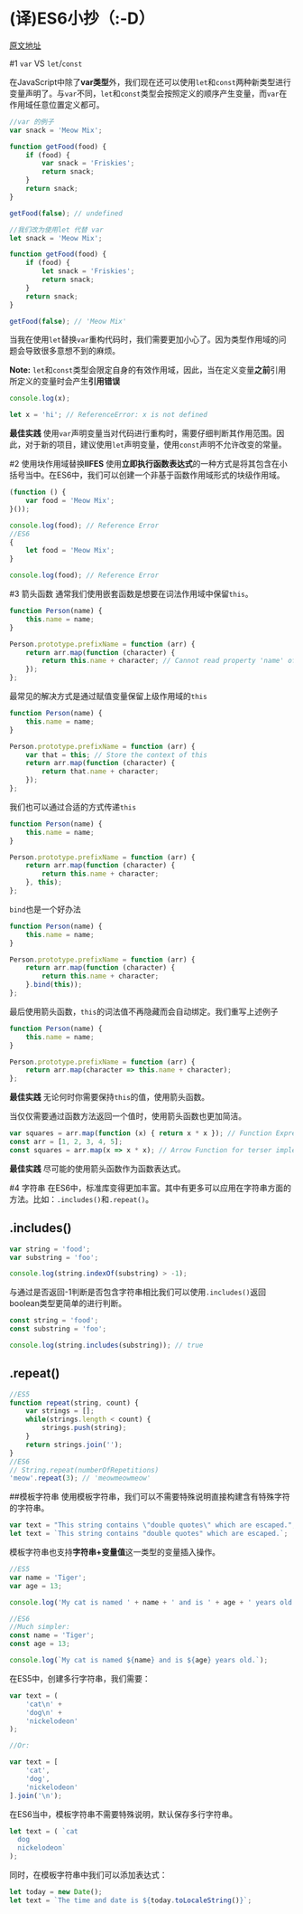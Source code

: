 # (译)ES6小抄（:-D）

[原文地址](https://github.com/DrkSephy/es6-cheatsheet)

#1 `var` VS `let`/`const`

在JavaScript中除了**var类型**外，我们现在还可以使用`let`和`const`两种新类型进行变量声明了。与`var`不同，`let`和`const`类型会按照定义的顺序产生变量，而`var`在作用域任意位置定义都可。

```js
//var 的例子
var snack = 'Meow Mix';

function getFood(food) {
    if (food) {
        var snack = 'Friskies';
        return snack;
    }
    return snack;
}

getFood(false); // undefined

//我们改为使用let 代替 var
let snack = 'Meow Mix';

function getFood(food) {
    if (food) {
        let snack = 'Friskies';
        return snack;
    }
    return snack;
}

getFood(false); // 'Meow Mix'
```

当我在使用`let`替换`var`重构代码时，我们需要更加小心了。因为类型作用域的问题会导致很多意想不到的麻烦。
  
  **Note:** `let`和`const`类型会限定自身的有效作用域，因此，当在定义变量**之前**引用所定义的变量时会产生**引用错误**

```js
console.log(x);

let x = 'hi'; // ReferenceError: x is not defined
```

**最佳实践**
使用`var`声明变量当对代码进行重构时，需要仔细判断其作用范围。因此，对于新的项目，建议使用`let`声明变量，使用`const`声明不允许改变的常量。

#2 使用块作用域替换**IIFES**
使用**立即执行函数表达式**的一种方式是将其包含在小括号当中。在ES6中，我们可以创建一个非基于函数作用域形式的块级作用域。

```js
(function () {
    var food = 'Meow Mix';
}());

console.log(food); // Reference Error
//ES6
{
    let food = 'Meow Mix';
}

console.log(food); // Reference Error
```

#3 箭头函数
通常我们使用嵌套函数是想要在词法作用域中保留`this`。

```js
function Person(name) {
    this.name = name;
}

Person.prototype.prefixName = function (arr) {
    return arr.map(function (character) {
        return this.name + character; // Cannot read property 'name' of undefined
    });
};
```

最常见的解决方式是通过赋值变量保留上级作用域的`this`

```js
function Person(name) {
    this.name = name;
}

Person.prototype.prefixName = function (arr) {
    var that = this; // Store the context of this
    return arr.map(function (character) {
        return that.name + character;
    });
};
```

我们也可以通过合适的方式传递`this`

```js
function Person(name) {
    this.name = name;
}

Person.prototype.prefixName = function (arr) {
    return arr.map(function (character) {
        return this.name + character;
    }, this);
};
```

`bind`也是一个好办法

```js
function Person(name) {
    this.name = name;
}

Person.prototype.prefixName = function (arr) {
    return arr.map(function (character) {
        return this.name + character;
    }.bind(this));
};
```

最后使用箭头函数，`this`的词法值不再隐藏而会自动绑定。我们重写上述例子

```js
function Person(name) {
    this.name = name;
}

Person.prototype.prefixName = function (arr) {
    return arr.map(character => this.name + character);
};
```

**最佳实践** 无论何时你需要保持`this`的值，使用箭头函数。

当仅仅需要通过函数方法返回一个值时，使用箭头函数也更加简洁。

```js
var squares = arr.map(function (x) { return x * x }); // Function Expression
const arr = [1, 2, 3, 4, 5];
const squares = arr.map(x => x * x); // Arrow Function for terser implementation
```

**最佳实践** 尽可能的使用箭头函数作为函数表达式。

#4 字符串
在ES6中，标准库变得更加丰富。其中有更多可以应用在字符串方面的方法。比如：`.includes()`和`.repeat()`。

## .includes()

```js
var string = 'food';
var substring = 'foo';

console.log(string.indexOf(substring) > -1);
```

与通过是否返回-1判断是否包含字符串相比我们可以使用`.includes()`返回boolean类型更简单的进行判断。

```js
const string = 'food';
const substring = 'foo';

console.log(string.includes(substring)); // true
```

## .repeat()

```js
//ES5
function repeat(string, count) {
    var strings = [];
    while(strings.length < count) {
        strings.push(string);
    }
    return strings.join('');
}
//ES6
// String.repeat(numberOfRepetitions)
'meow'.repeat(3); // 'meowmeowmeow'
```

##模板字符串
使用模板字符串，我们可以不需要特殊说明直接构建含有特殊字符的字符串。

```js
var text = "This string contains \"double quotes\" which are escaped.";
let text = `This string contains "double quotes" which are escaped.`;
```

模板字符串也支持**字符串+变量值**这一类型的变量插入操作。

```js
//ES5
var name = 'Tiger';
var age = 13;

console.log('My cat is named ' + name + ' and is ' + age + ' years old.');

//ES6
//Much simpler:
const name = 'Tiger';
const age = 13;

console.log(`My cat is named ${name} and is ${age} years old.`);
```

在ES5中，创建多行字符串，我们需要：

```js
var text = (
    'cat\n' +
    'dog\n' +
    'nickelodeon'
);

//Or:

var text = [
    'cat',
    'dog',
    'nickelodeon'
].join('\n');
```

在ES6当中，模板字符串不需要特殊说明，默认保存多行字符串。

```js
let text = ( `cat
  dog
  nickelodeon`
);
```

同时，在模板字符串中我们可以添加表达式：

```js
let today = new Date();
let text = `The time and date is ${today.toLocaleString()}`;
```


